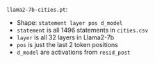 `llama2-7b-cities.pt`:
- Shape: `statement layer pos d_model`
- `statement` is all 1496 statements in `cities.csv`
- `layer` is all 32 layers in Llama2-7b
- `pos` is just the last 2 token positions
- `d_model` are activations from `resid_post`
